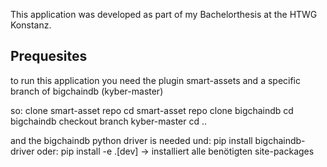 This application was developed as part of my Bachelorthesis at the HTWG Konstanz.

## Prequesites
to run this application you need the plugin smart-assets and a specific branch of bigchaindb (kyber-master)

so:
clone smart-asset repo
cd smart-asset repo
clone bigchaindb
cd bigchaindb
checkout branch kyber-master
cd ..

and the bigchaindb python driver is needed
und:
pip install bigchaindb-driver
oder: pip install -e .[dev] -> installiert alle benötigten site-packages




